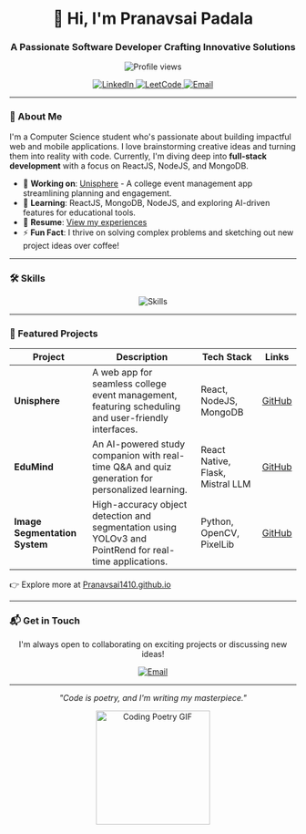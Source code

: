 <div align="center">
  <h1>👋 Hi, I'm Pranavsai Padala</h1>
  <h3>A Passionate Software Developer Crafting Innovative Solutions</h3>
  <img src="https://komarev.com/ghpvc/?username=Pranavsai1410&color=brightgreen" alt="Profile views" />
  <p>
    <a href="https://linkedin.com/in/padala-pranavsai" target="_blank">
      <img src="https://img.shields.io/badge/LinkedIn-0077B5?style=flat&logo=linkedin&logoColor=white" alt="LinkedIn" />
    </a>
    <a href="https://leetcode.com/pranavsai14" target="_blank">
      <img src="https://img.shields.io/badge/LeetCode-FFA116?style=flat&logo=leetcode&logoColor=black" alt="LeetCode" />
    </a>
    <a href="mailto:padalapranavsai@gmail.com">
      <img src="https://img.shields.io/badge/Email-D14836?style=flat&logo=gmail&logoColor=white" alt="Email" />
    </a>
  </p>
</div>

---

### 🚀 About Me
I'm a Computer Science student who's passionate about building impactful web and mobile applications. I love brainstorming creative ideas and turning them into reality with code. Currently, I'm diving deep into **full-stack development** with a focus on ReactJS, NodeJS, and MongoDB.

- 🔭 **Working on**: [Unisphere](https://github.com/Pranavsai1410/Unisphere) - A college event management app streamlining planning and engagement.
- 🌱 **Learning**: ReactJS, MongoDB, NodeJS, and exploring AI-driven features for educational tools.
- 📄 **Resume**: [View my experiences](https://drive.google.com/file/d/1LezB6JkENn_wfFTxLBvQeOmVMsUuPG5s/view?usp=drivesdk)
- ⚡ **Fun Fact**: I thrive on solving complex problems and sketching out new project ideas over coffee!

---

### 🛠️ Skills
<div align="center">
  <img src="https://skillicons.dev/icons?i=c,python,java,javascript,html,css,react,nodejs,mongodb,opencv" alt="Skills" />
</div>

---

### 🌟 Featured Projects
| Project | Description | Tech Stack | Links |
|---------|-------------|------------|-------|
| **Unisphere** | A web app for seamless college event management, featuring scheduling and user-friendly interfaces. | React, NodeJS, MongoDB | [GitHub](https://github.com/Pranavsai1410/Unisphere) |
| **EduMind** | An AI-powered study companion with real-time Q&A and quiz generation for personalized learning. | React Native, Flask, Mistral LLM | [GitHub](https://github.com/Pranavsai1410/EduMind) |
| **Image Segmentation System** | High-accuracy object detection and segmentation using YOLOv3 and PointRend for real-time applications. | Python, OpenCV, PixelLib | [GitHub](https://github.com/Pranavsai1410/Image-Segmentation) |

👉 Explore more at [Pranavsai1410.github.io](https://Pranavsai1410.github.io)


---

### 📬 Get in Touch
<div align="center">
  <p>I'm always open to collaborating on exciting projects or discussing new ideas!</p>
  <a href="mailto:padalapranavsai@gmail.com">
    <img src="https://img.shields.io/badge/Say%20Hi!-D14836?style=for-the-badge&logo=gmail&logoColor=white" alt="Email" />
  </a>
</div>

---

<div align="center">
  <p><i>"Code is poetry, and I'm writing my masterpiece."</i></p>
  <img src="https://media.giphy.com/media/26tn33aiTi1jkl6H6/giphy.gif" width="200" alt="Coding Poetry GIF" />
</div>
